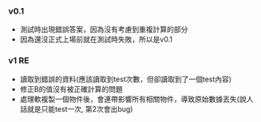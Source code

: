 ### v0.1
- 測試時出現錯誤答案，因為沒有考慮到重複計算的部分
- 因為還沒正式上場前就在測試時失敗，所以是v0.1

### v1 RE
- 讀取到錯誤的資料(應該讀取到test次數，但卻讀取到了一個test內容)
- 修正B的值沒有被正確計算的問題
- 處理軟複製一個物件後，會連帶影響所有相關物件，導致原始數據丟失(說人話就是只能test一次, 第2次會出bug)

